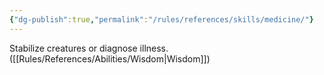 ```yaml
---
{"dg-publish":true,"permalink":"/rules/references/skills/medicine/"}
---
```


Stabilize creatures or diagnose illness. ([[Rules/References/Abilities/Wisdom\|Wisdom]])